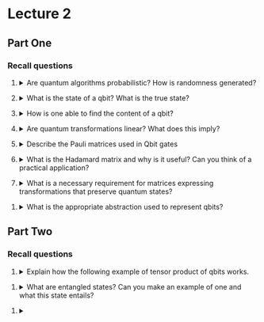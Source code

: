 # Lecture 2

## Part One

### Recall questions


1. <details markdown=1><summary markdown="span"> Are quantum algorithms probabilistic? How is randomness generated?  </summary>
    
    \
	    ![](../../../static/IQC/qc13.png)
	    Randomness is implicit to quantum computers, no need for PRGNs.

</details>


2. <details markdown=1><summary markdown="span"> What is the state of a qbit? What is the true state?  </summary>
    
    \
	    ![](../../../static/IQC/qc1.png)
		 $\alpha$ and $\beta$ are ==probability amplitudes==. Note that the ==true state of a qbit cannot be observed==.

</details>


3. <details markdown=1><summary markdown="span">  How is one able to find the content of a qbit?  </summary>
    
    \
	    ![](../../../static/IQC/qc2.png)
	    Note that ==once observed, the state of the qbit is going to be fixed to be either ..==
    

</details>


4. <details markdown=1><summary markdown="span"> Are quantum transformations linear? What does this imply?  </summary>
    
    \
    Yes, and this implies that ==they can be expressed as a product of matrices==.
     ![](../../../static/IQC/qc14.png)
    

</details>


5. <details markdown=1><summary markdown="span">  Describe the Pauli matrices used in Qbit gates </summary>
    
    \
     Three very common matrices:
     - $\sigma_x$ aka ==NOT==: $\begin{pmatrix}0&1\\1&0\end{pmatrix}$
     - $\sigma_y$ and $\sigma_z$: ![](../../../static/IQC/qc15.png)
    

</details>


6. <details markdown=1><summary markdown="span"> What is the Hadamard matrix and why is it useful? Can you think of a practical application?  </summary>
    
    \
	    ![](../../../static/IQC/qc16.png)
		 This matrix allows to ==go from a classical state to a quantum state of superposition!==.
		 A cool application is a ==generator of a truly random 50/50 0-1 bit==, as the amplitude $\frac{1}{\sqrt{2}}$ will return two bits with probability $\frac{1}{2}$ each.

</details>


7. <details markdown=1><summary markdown="span"> What is a necessary requirement for matrices expressing transformations that preserve quantum states?   </summary>
    
    \
	      ![](../../../static/IQC/qc17.png)
		  Matrices must be ==unitary== , i.e. they must preserve the original norm. In the case of qbits, where it is bound to be $1$, it must preserve it in order for probabilities to sum up to $1$ when measured.
    

</details>


1. <details markdown=1><summary markdown="span"> What is the appropriate abstraction used to represent qbits?  </summary>
    
    \
    

</details>

## Part Two

### Recall questions


1. <details markdown=1><summary markdown="span"> Explain how the following example of tensor product of qbits works. </summary>
    
    \
	    

</details>


1. <details markdown=1><summary markdown="span">  What are entangled states? Can you make an example of one and what this state entails? </summary>
    
    \
	    

</details>


1. <details markdown=1><summary markdown="span">  </summary>
    
    \
	    

</details>